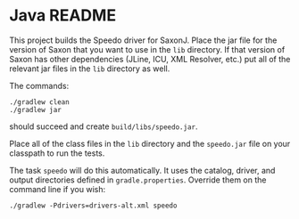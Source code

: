 # Java README

This project builds the Speedo driver for SaxonJ. Place the jar file for the
version of Saxon that you want to use in the `lib` directory. If that version of
Saxon has other dependencies (JLine, ICU, XML Resolver, etc.) put all of the
relevant jar files in the `lib` directory as well.

The commands:

```
./gradlew clean
./gradlew jar
```

should succeed and create `build/libs/speedo.jar`.

Place all of the class files in the `lib` directory and the `speedo.jar` file on
your classpath to run the tests.

The task `speedo` will do this automatically. It uses the catalog, driver, and
output directories defined in `gradle.properties`. Override them on the command
line if you wish:

```
./gradlew -Pdrivers=drivers-alt.xml speedo
```
